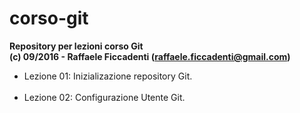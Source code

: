# corso-git
<strong>Repository per lezioni corso Git</strong>
<br>
<strong>(c) 09/2016 - Raffaele Ficcadenti (<a href="mailto:raffaele.ficcadenti@gmail.com">raffaele.ficcadenti@gmail.com</a>) </strong>
<ul>
  <li>Lezione 01: Inizializazione repository Git.</li>
  <br>
  <li>Lezione 02: Configurazione Utente Git.</li>
</ul>

